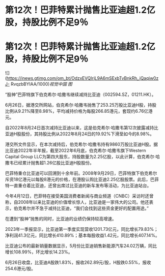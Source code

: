 # 第12次！巴菲特累计抛售比亚迪超1.2亿股，持股比例不足9％

# 第12次！巴菲特累计抛售比亚迪超1.2亿股，持股比例不足9％

![](https://inews.gtimg.com/om_bt/OdzxEVQIrjL9A6mSExbTvBnkRh_jQaqiw0zJ-
RvqzbBYIAA/1000)_视觉中国 图_

“股神”巴菲特旗下伯克希尔·哈撒韦继续减持比亚迪（002594.SZ，01211.HK）。

6月26日，据港交所网站，伯克希尔·哈撒韦抛售了253.25万股比亚迪H股，持股比例从9.21%降至8.98%，平均减持价格为每股266.85港元，套现约6.76亿港元。

自2022年8月24日首次减持比亚迪以来，这是伯克希尔·哈撒韦第12次披露减持比亚迪H股股份，其持股比例从2022年8月24日的19.92%下滑至如今的8.98%。

港交所文件显示，在本次减持后，伯克希尔·哈撒韦持有9860万股比亚迪H股。据比亚迪2022年半年报，截至2022年6月底，伯克希尔·哈撒韦旗下Western
Capital Group LLC为第四大股东，持股数量为2.25亿股，以此计算，伯克希尔·哈撒韦已经累计抛售超1.26亿股比亚迪H股股份。

巴菲特重仓比亚迪可以回溯到十余年前。2008年9月29日，巴菲特旗下伯克希尔斥资18亿港元以每股8港元的价格，在港股认购比亚迪2.25亿股股票。此后，巴菲特一直重仓着比亚迪，还曾出席过比亚迪的新车发布等活动，为比亚迪站台。

今年4月12日，巴菲特在接受美国消费者新闻与商业频道（CNBC）采访时还曾称，自2008年以来比亚迪的价值增长惊人，比亚迪是一家伟大的公司。他还表示，伯克希尔并不急于减持比亚迪，“我们会找到这些资金更好的配置用途。”

在遭到“股神”抛售的同时，比亚迪的业绩仍保持较高增速。

2023年一季报显示，比亚迪第一季度实现营收1201.73亿元，同比增长79.83%；净利润41.3亿元，同比增长410.89%；基本每股收益1.42元，同比增长407.14%。

比亚迪公布的最新销量数据显示，5月份比亚迪销售新能源汽车24.02万辆，同比增长108.99%，环比增长14.23%。

6月26日收盘，比亚迪A股跌1.83%，报收262.89元/股，H股跌0.55%，报收254.6港元/股。

